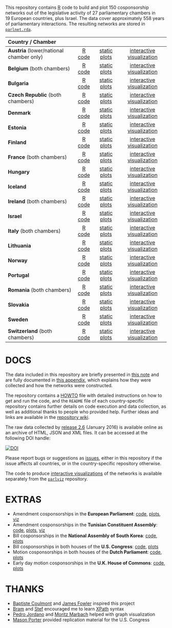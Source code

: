 This repository contains [R](http://www.r-project.org/) code to build and plot 150 cosponsorship networks out of the legislative activity of 27 parliamentary chambers in 19 European countries, plus Israel. The data cover approximately 558 years of parliamentary interactions. The resulting networks are stored in [`parlnet.rda`](https://github.com/briatte/parlnet/blob/master/parlnet.rda).

| Country / Chamber | | | |
|:------------------------------------------|:----------------------------------------------:|:------------------------------------------------------------:|:-----------------------------------------------:|
| **Austria** (lower/national chamber only) | [R code](https://github.com/briatte/nationalrat) | [static plots](http://f.briatte.org/parlviz/nationalrat/plots.html) | [interactive visualization](http://f.briatte.org/parlviz/nationalrat) |
| **Belgium** (both chambers)               | [R code](https://github.com/briatte/belparl)     | [static plots](http://f.briatte.org/parlviz/belparl/plots.html)     | [interactive visualization](http://f.briatte.org/parlviz/belparl)     |
| **Bulgaria**                              | [R code](https://github.com/briatte/bgparl)      | [static plots](http://f.briatte.org/parlviz/bgparl/plots.html)      | [interactive visualization](http://f.briatte.org/parlviz/bgparl)      |
| **Czech Republic** (both chambers)        | [R code](https://github.com/briatte/parlament)   | [static plots](http://f.briatte.org/parlviz/parlament/plots.html)   | [interactive visualization](http://f.briatte.org/parlviz/parlament)   |
| **Denmark**                               | [R code](https://github.com/briatte/folketinget) | [static plots](http://f.briatte.org/parlviz/folketinget/plots.html) | [interactive visualization](http://f.briatte.org/parlviz/folketinget) |
| **Estonia**                               | [R code](https://github.com/briatte/riigikogu)   | [static plots](http://f.briatte.org/parlviz/riigikogu/plots.html)   | [interactive visualization](http://f.briatte.org/parlviz/riigikogu)   |
| **Finland**                               | [R code](https://github.com/briatte/eduskunta)   | [static plots](http://f.briatte.org/parlviz/eduskunta/plots.html)   | [interactive visualization](http://f.briatte.org/parlviz/eduskunta)   |
| **France** (both chambers)                | [R code](https://github.com/briatte/parlement)   | [static plots](http://f.briatte.org/parlviz/parlement/plots.html)   | [interactive visualization](http://f.briatte.org/parlviz/parlement)   |
| **Hungary**                               | [R code](https://github.com/briatte/orszaggyules)| [static plots](http://f.briatte.org/parlviz/orszaggyules/plots.html)| [interactive visualization](http://f.briatte.org/parlviz/orszaggyules)|
| **Iceland**                               | [R code](https://github.com/briatte/althing)     | [static plots](http://f.briatte.org/parlviz/althing/plots.html)     | [interactive visualization](http://f.briatte.org/parlviz/althing)     |
| **Ireland** (both chambers)               | [R code](https://github.com/briatte/oireachtas)  | [static plots](http://f.briatte.org/parlviz/oireachtas/plots.html)  | [interactive visualization](http://f.briatte.org/parlviz/oireachtas)  |
| **Israel**                                | [R code](https://github.com/briatte/knesset)     | [static plots](http://f.briatte.org/parlviz/knesset/plots.html)     | [interactive visualization](http://f.briatte.org/parlviz/knesset)     |
| **Italy** (both chambers)                 | [R code](https://github.com/briatte/parlamento)  | [static plots](http://f.briatte.org/parlviz/parlamento/plots.html)  | [interactive visualization](http://f.briatte.org/parlviz/parlamento)  |
| **Lithuania**                             | [R code](https://github.com/briatte/seimas)      | [static plots](http://f.briatte.org/parlviz/seimas/plots.html)      | [interactive visualization](http://f.briatte.org/parlviz/seimas)      |
| **Norway**                                | [R code](https://github.com/briatte/stortinget)  | [static plots](http://f.briatte.org/parlviz/stortinget/plots.html)  | [interactive visualization](http://f.briatte.org/parlviz/stortinget)  |
| **Portugal**                              | [R code](https://github.com/briatte/assembleia)  | [static plots](http://f.briatte.org/parlviz/assembleia/plots.html)  | [interactive visualization](http://f.briatte.org/parlviz/assembleia)  |
| **Romania** (both chambers)               | [R code](https://github.com/briatte/parlamentul) | [static plots](http://f.briatte.org/parlviz/parlamentul/plots.html) | [interactive visualization](http://f.briatte.org/parlviz/parlamentul) |
| **Slovakia**                              | [R code](https://github.com/briatte/nrsr)        | [static plots](http://f.briatte.org/parlviz/nrsr/plots.html)        | [interactive visualization](http://f.briatte.org/parlviz/nrsr)        |
| **Sweden**                                | [R code](https://github.com/briatte/riksdag)     | [static plots](http://f.briatte.org/parlviz/riksdag/plots.html)     | [interactive visualization](http://f.briatte.org/parlviz/riksdag)     |
| **Switzerland** (both chambers)           | [R code](https://github.com/briatte/swparl)      | [static plots](http://f.briatte.org/parlviz/swparl/plots.html)      | [interactive visualization](http://f.briatte.org/parlviz/swparl)      |

# DOCS

The data included in this repository are briefly presented in [this note](http://f.briatte.org/research/parlnet-note.pdf) and are fully documented in [this appendix](http://f.briatte.org/research/parlnet-appendix.pdf), which explains how they were collected and how the networks were constructed.

The repository contains a [HOWTO](HOWTO.md) file with detailed instructions on how to get and run the code, and the `README` file of each country-specific repository contains further details on code execution and data collection, as well as additional thanks to people who provided help. Further ideas and links are available in the [repository wiki](https://github.com/briatte/parlnet/wiki).

The raw data collected by [release 2.6](https://github.com/briatte/parlnet/releases) (January 2016) is available online as an archive of HTML, JSON and XML files. It can be accessed at the following DOI handle:

[![DOI](https://zenodo.org/badge/doi/10.5281/zenodo.44440.svg)](http://dx.doi.org/10.5281/zenodo.44440)

Please report bugs or suggestions as [issues](https://github.com/briatte/parlnet/issues), either in this repository if the issue affects all countries, or in the country-specific repository otherwise.

The code to produce [interactive visualizations](http://f.briatte.org/parlviz) of the networks is available separately from the [`parlviz`](https://github.com/briatte/parlviz) repository.

# EXTRAS

- Amendment cosponsorships in the **European Parliament**: [code](https://github.com/briatte/epam), [plots](http://f.briatte.org/parlviz/epam/plots.html), [viz](http://f.briatte.org/parlviz/epam/)
- Amendment cosponsorships in the **Tunisian Constituent Assembly**: [code](https://github.com/briatte/marsad), [plots](http://f.briatte.org/parlviz/marsad/plots.html), [viz](http://f.briatte.org/parlviz/marsad)
- Bill cosponsorships in the **National Assembly of South Korea**: [code](https://github.com/briatte/guhkhoe), [plots](http://f.briatte.org/parlviz/guhkhoe/plots.html)
- Bill cosponsorships in both houses of the **U.S. Congress**: [code](https://github.com/briatte/congress), [plots](http://f.briatte.org/parlviz/congress/plots.html)
- Motion cosponsorships in both houses of the **Dutch Parliament**: [code](https://github.com/briatte/motie), [plots](http://f.briatte.org/parlviz/motie/plots.html)
- Early day motion cosponsorships in the **U.K. House of Commons**: [code](https://github.com/briatte/edm), [plots](http://f.briatte.org/parlviz/edm/plots.html)

# THANKS

- [Baptiste Coulmont][coulmont] and [James Fowler][fowler] inspired this project
- [Bram][bram] and [Stef][stef] encouraged me to learn [XPath](http://www.w3.org/TR/xpath/) syntax
- [Pedro Jordano][jordano] and [Moritz Marbach][marbach] helped with graph visualization
- [Mason Porter][porter] provided replication material for the U.S. Congress

[bram]: https://github.com/Psycojoker
[coulmont]: http://coulmont.com/blog/2011/09/02/travail-de-deputes/
[fowler]: http://jhfowler.ucsd.edu/cosponsorship.htm
[jordano]: https://pedroj.github.io/bipartite_plots/
[marbach]: https://sumtxt.wordpress.com/2011/07/02/visualizing-networks-with-ggplot2-in-r/
[porter]: http://people.maths.ox.ac.uk/porterm/
[stef]: https://github.com/stef
